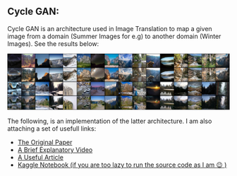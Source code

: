 ## Cycle GAN:

Cycle GAN is an architecture used in Image Translation to map a given image from a domain (Summer Images for e.g) to another domain (Winter Images). See the results below:

![CycleGAN Results](./docs/reports/model/results.png)

The following, is an implementation of the latter architecture. I am also attaching a set of usefull links:

- [The Original Paper](https://arxiv.org/pdf/1703.10593)
- [A Brief Explanatory Video](https://www.youtube.com/watch?v=-8hfnlxEPn4)
- [A Useful Article](https://medium.com/@chilldenaya/cyclegan-introduction-pytorch-implementation-5b53913741ca)
- [Kaggle Notebook (if you are too lazy to run the source code as I am :wink: )](https://www.kaggle.com/code/mohcenchouireb/cyclegan-using-pytorch)
